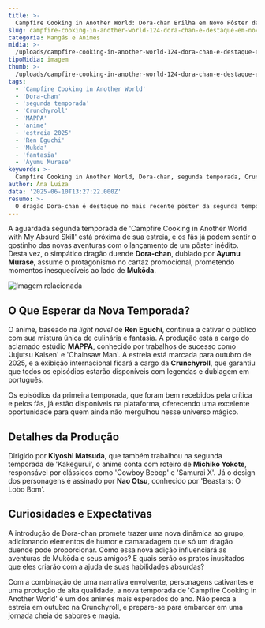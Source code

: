 ```yaml
---
title: >-
  Campfire Cooking in Another World: Dora-chan Brilha em Novo Pôster da 2ª Temporada
slug: campfire-cooking-in-another-world-124-dora-chan-e-destaque-em-novo-poster-da-2-temporada
categoria: Mangás e Animes
midia: >-
  /uploads/campfire-cooking-in-another-world-124-dora-chan-e-destaque-em-novo-poster-da-2-temporada-thumb.webp
tipoMidia: imagem
thumb: >-
  /uploads/campfire-cooking-in-another-world-124-dora-chan-e-destaque-em-novo-poster-da-2-temporada-thumb.webp
tags:
  - 'Campfire Cooking in Another World'
  - 'Dora-chan'
  - 'segunda temporada'
  - 'Crunchyroll'
  - 'MAPPA'
  - 'anime'
  - 'estreia 2025'
  - 'Ren Eguchi'
  - 'Mukda'
  - 'fantasia'
  - 'Ayumu Murase'
keywords: >-
  Campfire Cooking in Another World, Dora-chan, segunda temporada, Crunchyroll, MAPPA, anime, estreia 2025, Ren Eguchi, Mukōda, fantasia, Ayumu Murase
author: Ana Luiza
data: '2025-06-10T13:27:22.000Z'
resumo: >-
  O dragão Dora-chan é destaque no mais recente pôster da segunda temporada de 'Campfire Cooking in Another World', que estreia em outubro na Crunchyroll. O anime produzido pelo renomado estúdio MAPPA promete novas aventuras e uma trama envolvente.
---
```


A aguardada segunda temporada de 'Campfire Cooking in Another World with My Absurd Skill' está próxima de sua estreia, e os fãs já podem sentir o gostinho das novas aventuras com o lançamento de um pôster inédito. Desta vez, o simpático dragão duende **Dora-chan**, dublado por **Ayumu Murase**, assume o protagonismo no cartaz promocional, prometendo momentos inesquecíveis ao lado de **Mukōda**.

![Imagem relacionada](/uploads/campfire-cooking-in-another-world-124-dora-chan-e-destaque-em-novo-poster-da-2-temporada-0.webp)

## O Que Esperar da Nova Temporada?
O anime, baseado na _light novel_ de **Ren Eguchi**, continua a cativar o público com sua mistura única de culinária e fantasia. A produção está a cargo do aclamado estúdio **MAPPA**, conhecido por trabalhos de sucesso como 'Jujutsu Kaisen' e 'Chainsaw Man'. A estreia está marcada para outubro de 2025, e a exibição internacional ficará a cargo da **Crunchyroll**, que garantiu que todos os episódios estarão disponíveis com legendas e dublagem em português.

Os episódios da primeira temporada, que foram bem recebidos pela crítica e pelos fãs, já estão disponíveis na plataforma, oferecendo uma excelente oportunidade para quem ainda não mergulhou nesse universo mágico.

## Detalhes da Produção
Dirigido por **Kiyoshi Matsuda**, que também trabalhou na segunda temporada de 'Kakegurui', o anime conta com roteiro de **Michiko Yokote**, responsável por clássicos como 'Cowboy Bebop' e 'Samurai X'. Já o design dos personagens é assinado por **Nao Otsu**, conhecido por 'Beastars: O Lobo Bom'.

## Curiosidades e Expectativas
A introdução de Dora-chan promete trazer uma nova dinâmica ao grupo, adicionando elementos de humor e camaradagem que só um dragão duende pode proporcionar. Como essa nova adição influenciará as aventuras de Mukōda e seus amigos? E quais serão os pratos inusitados que eles criarão com a ajuda de suas habilidades absurdas?

Com a combinação de uma narrativa envolvente, personagens cativantes e uma produção de alta qualidade, a nova temporada de 'Campfire Cooking in Another World' é um dos animes mais esperados do ano. Não perca a estreia em outubro na Crunchyroll, e prepare-se para embarcar em uma jornada cheia de sabores e magia.
